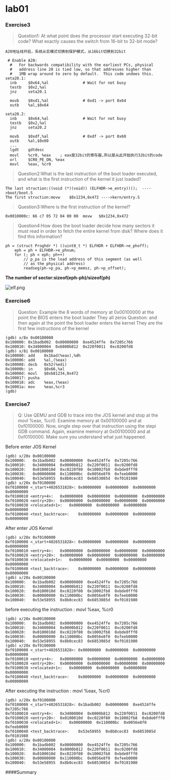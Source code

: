 # lab01

### Exercise3
> Question1:	At what point does the processor start executing 32-bit code?
>  What exactly causes the switch from 16-bit to 32-bit mode?
```
A20地址线开启，系统从实模式切换到保护模式，从16bit切换到32bit

 # Enable A20:
  #   For backwards compatibility with the earliest PCs, physical
  #   address line 20 is tied low, so that addresses higher than
  #   1MB wrap around to zero by default.  This code undoes this.
seta20.1:
  inb     $0x64,%al               # Wait for not busy
  testb   $0x2,%al
  jnz     seta20.1

  movb    $0xd1,%al               # 0xd1 -> port 0x64
  outb    %al,$0x64

seta20.2:
  inb     $0x64,%al               # Wait for not busy
  testb   $0x2,%al
  jnz     seta20.2

  movb    $0xdf,%al               # 0xdf -> port 0x60
  outb    %al,$0x60
  ...
  lgdt    gdtdesc
  movl    %cr0, %eax    ; eax是32bit的寄存器,所以是从此开始执行32bit的code
  orl     $CR0_PE_ON, %eax
  movl    %eax, %cr0
```
>Question2:What is the last instruction of the boot loader executed, and what is the first instruction of the kernel it just loaded?
```
The last struction:((void (*)(void)) (ELFHDR->e_entry))();  ---->boot/boot.S
The first struction:movw	$0x1234,0x472 ---->kern/entry.S
```
> Question3:Where is the first instruction of the kernel?
```
0x0010000c: 66 c7 05 72 04 00 00  movw   $0x1234,0x472
```
>Question4:How does the boot loader decide how many sectors it must read in order to fetch the entire kernel from disk? Where does it find this information?
```
ph = (struct Proghdr *) ((uint8_t *) ELFHDR + ELFHDR->e_phoff);
	eph = ph + ELFHDR->e_phnum;
	for (; ph < eph; ph++)
		// p_pa is the load address of this segment (as well
		// as the physical address)
		readseg(ph->p_pa, ph->p_memsz, ph->p_offset);
```
**The number of sector:sizeof(eph-ph)/sizeof(ph)**

![elf.png](https://github.com/Clann24/jos/raw/master/lab1/assets/elf.png)
### Exercise6
> Question: Example the 8 words of memory at 0x00100000 at the point the BIOS enters the boot loader
They all zeros
>Question: and then again at the point the boot loader enters the kernel
They are the first few instructions of the kernel
```
(gdb) x/8x 0x00100000
0x100000: 0x1badb002  0x00000000  0xe4524ffe  0x7205c766
0x100010: 0x34000004  0x6000b812  0x220f0011  0xc0200fd8
(gdb) x/8i 0x00100000
0x100000: add    0x1bad(%eax),%dh
0x100006: add    %al,(%eax)
0x100008: decb   0x52(%edi)
0x10000b: in     $0x66,%al
0x10000d: movl   $0xb81234,0x472
0x100017: pusha 
0x100018: adc    %eax,(%eax)
0x10001a: mov    %eax,%cr3
(gdb) 
```
### Exercise7
>Q: Use QEMU and GDB to trace into the JOS kernel and stop at the movl %eax, %cr0. Examine memory at 0x00100000 and at 0xf0100000. Now, single step over that instruction using the stepi GDB command. Again, examine memory at 0x00100000 and at 0xf0100000. Make sure you understand what just happened.

Before enter JOS Kernel 
```
(gdb) x/20x 0x00100000
0x100000:	0x1badb002	0x00000000	0xe4524ffe	0x7205c766
0x100010:	0x34000004	0x0000b812	0x220f0011	0xc0200fd8
0x100020:	0x0100010d	0xc0220f80	0x10002fb8	0xbde0fff0
0x100030:	0x00000000	0x110000bc	0x0056e8f0	0xfeeb0000
0x100040:	0x53e58955	0x8b0cec83	0x6853085d	0xf0101980
(gdb) x/20x 0xf0100000
0xf0100000 <_start+4026531828>:	0x00000000	0x00000000	0x00000000	0x00000000
0xf0100010 <entry+4>:	0x00000000	0x00000000	0x00000000	0x00000000
0xf0100020 <entry+20>:	0x00000000	0x00000000	0x00000000	0x00000000
0xf0100030 <relocated+1>:	0x00000000	0x00000000	0x00000000	0x00000000
0xf0100040 <test_backtrace>:	0x00000000	0x00000000	0x00000000	0x00000000
```
After enter JOS Kernel
```
(gdb) x/20x 0xf0100000
0xf0100000 <_start+4026531828>:	0x00000000	0x00000000	0x00000000	0x00000000
0xf0100010 <entry+4>:	0x00000000	0x00000000	0x00000000	0x00000000
0xf0100020 <entry+20>:	0x00000000	0x00000000	0x00000000	0x00000000
0xf0100030 <relocated+1>:	0x00000000	0x00000000	0x00000000	0x00000000
0xf0100040 <test_backtrace>:	0x00000000	0x00000000	0x00000000	0x00000000
(gdb) x/20x 0x00100000
0x100000:	0x1badb002	0x00000000	0xe4524ffe	0x7205c766
0x100010:	0x34000004	0x0000b812	0x220f0011	0xc0200fd8
0x100020:	0x0100010d	0xc0220f80	0x10002fb8	0xbde0fff0
0x100030:	0x00000000	0x110000bc	0x0056e8f0	0xfeeb0000
0x100040:	0x53e58955	0x8b0cec83	0x6853085d	0xf0101980

```
before executing the instruction :  movl %eax, %cr0
```
(gdb) x/20x 0x00100000
0x100000:	0x1badb002	0x00000000	0xe4524ffe	0x7205c766
0x100010:	0x34000004	0x0000b812	0x220f0011	0xc0200fd8
0x100020:	0x0100010d	0xc0220f80	0x10002fb8	0xbde0fff0
0x100030:	0x00000000	0x110000bc	0x0056e8f0	0xfeeb0000
0x100040:	0x53e58955	0x8b0cec83	0x6853085d	0xf0101980
(gdb) x/20x 0xf0100000
0xf0100000 <_start+4026531828>:	0x00000000	0x00000000	0x00000000	0x00000000
0xf0100010 <entry+4>:	0x00000000	0x00000000	0x00000000	0x00000000
0xf0100020 <entry+20>:	0x00000000	0x00000000	0x00000000	0x00000000
0xf0100030 <relocated+1>:	0x00000000	0x00000000	0x00000000	0x00000000
0xf0100040 <test_backtrace>:	0x00000000	0x00000000	0x00000000	0x00000000
```
After executing the instruction :  movl %eax, %cr0
```
(gdb) x/20x 0xf0100000
0xf0100000 <_start+4026531828>:	0x1badb002	0x00000000	0xe4524ffe	0x7205c766
0xf0100010 <entry+4>:	0x34000004	0x0000b812	0x220f0011	0xc0200fd8
0xf0100020 <entry+20>:	0x0100010d	0xc0220f80	0x10002fb8	0xbde0fff0
0xf0100030 <relocated+1>:	0x00000000	0x110000bc	0x0056e8f0	0xfeeb0000
0xf0100040 <test_backtrace>:	0x53e58955	0x8b0cec83	0x6853085d	0xf0101980
(gdb) x/20x 0x00100000
0x100000:	0x1badb002	0x00000000	0xe4524ffe	0x7205c766
0x100010:	0x34000004	0x0000b812	0x220f0011	0xc0200fd8
0x100020:	0x0100010d	0xc0220f80	0x10002fb8	0xbde0fff0
0x100030:	0x00000000	0x110000bc	0x0056e8f0	0xfeeb0000
0x100040:	0x53e58955	0x8b0cec83	0x6853085d	0xf0101980
```
####Summary










